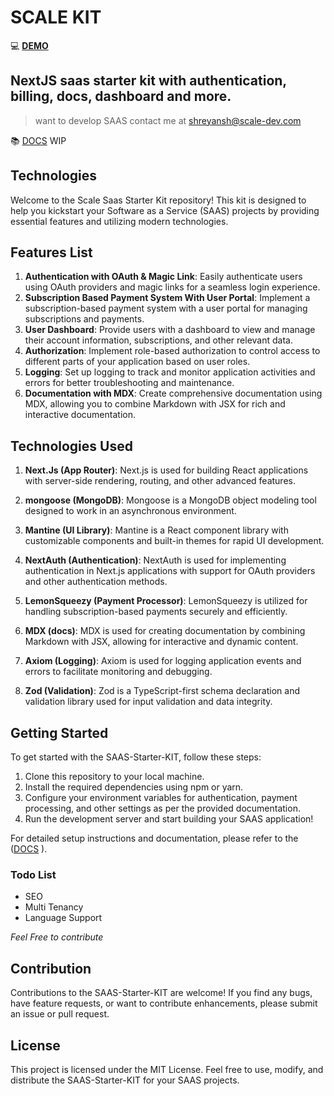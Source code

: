 # SCALE KIT

💻 [**DEMO**](https://scale-kit.vercel.app)

## NextJS saas starter kit with authentication, billing, docs, dashboard and more.

> want to develop SAAS contact me at shreyansh@scale-dev.com

📚 [DOCS](https://scale-kit.vercel.app/docs) WIP

## Technologies

Welcome to the Scale Saas Starter Kit repository! This kit is designed to help you kickstart your Software as a Service (SAAS) projects by providing essential features and utilizing modern technologies.

## Features List

1. **Authentication with OAuth & Magic Link**: Easily authenticate users using OAuth providers and magic links for a seamless login experience.
2. **Subscription Based Payment System With User Portal**: Implement a subscription-based payment system with a user portal for managing subscriptions and payments.
3. **User Dashboard**: Provide users with a dashboard to view and manage their account information, subscriptions, and other relevant data.
4. **Authorization**: Implement role-based authorization to control access to different parts of your application based on user roles.
5. **Logging**: Set up logging to track and monitor application activities and errors for better troubleshooting and maintenance.
6. **Documentation with MDX**: Create comprehensive documentation using MDX, allowing you to combine Markdown with JSX for rich and interactive documentation.

## Technologies Used

1. **Next.Js (App Router)**: Next.js is used for building React applications with server-side rendering, routing, and other advanced features.

2. **mongoose (MongoDB)**: Mongoose is a MongoDB object modeling tool designed to work in an asynchronous environment.

3. **Mantine (UI Library)**: Mantine is a React component library with customizable components and built-in themes for rapid UI development.

4. **NextAuth (Authentication)**: NextAuth is used for implementing authentication in Next.js applications with support for OAuth providers and other authentication methods.

5. **LemonSqueezy (Payment Processor)**: LemonSqueezy is utilized for handling subscription-based payments securely and efficiently.
6. **MDX (docs)**: MDX is used for creating documentation by combining Markdown with JSX, allowing for interactive and dynamic content.
7. **Axiom (Logging)**: Axiom is used for logging application events and errors to facilitate monitoring and debugging.
8. **Zod (Validation)**: Zod is a TypeScript-first schema declaration and validation library used for input validation and data integrity.

## Getting Started

To get started with the SAAS-Starter-KIT, follow these steps:

1. Clone this repository to your local machine.
2. Install the required dependencies using npm or yarn.
3. Configure your environment variables for authentication, payment processing, and other settings as per the provided documentation.
4. Run the development server and start building your SAAS application!

For detailed setup instructions and documentation, please refer to the ([DOCS](https://scale-kit.vercel.app/docs)
).

### Todo List

- SEO
- Multi Tenancy
- Language Support

_Feel Free to contribute_

## Contribution

Contributions to the SAAS-Starter-KIT are welcome! If you find any bugs, have feature requests, or want to contribute enhancements, please submit an issue or pull request.

## License

This project is licensed under the MIT License. Feel free to use, modify, and distribute the SAAS-Starter-KIT for your SAAS projects.
